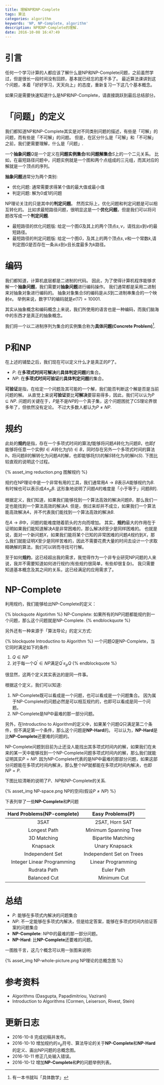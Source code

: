 ```yaml
---
title: 理解NP和NP-Complete
tags: 算法
categories: algorithm
keywords: 'NP, NP-Complete, algorithm'
description: NP和NP-Complete的理解.
date: 2016-10-08 16:47:49
---
```





# 引言

任何一个学习计算的人都应该了解什么是NP和NP-Complete问题，之前虽然学过，但是很长一段时间没有回顾，基本就已经忘的差不多了。
最近算法课讲到这个问题，本着「好好学习，天天向上」的态度，重新复习一下这几个基本概念。

如果只是需要快速知道什么是NP和NP-Complete，请直接跳跃到最后总结部分。

# 「问题」的定义

我们都知道NP和NP-Complete其实是对不同类别问题的描述，有些是「可解」的问题，而有些是「不可解」的问题。
但是，在区分什么是「可解」和「不可解」之前，我们更需要理解，什么是「问题」.

一个**抽象问题**$Q$是一个定义在**问题实例集合**$I$和**问题解集合**$S$上的一个二元关系。
比如，在最短路径问题中，问题实例就是一个图和两个点组成的三元组，而其对应的解就是一个顶点的序列。

**抽象问题**通常分为两个类别:

- 优化问题: 通常需要求得某个值的最大值或最小值
- 判定问题: 解为$0$或$1$的问题

NP理论关注的只是其中的**判定问题**。
然而实际上，优化问题和判定问题是可以相互转化的。
比如求最短路径问题，很明显这是一个**优化问题**，但是我们可以将问题改写成一个**判定问题**.

- 最短路径的优化问题版: 给定一个图$G$及其上的两个顶点$s,v$，请找出$s$到$v$的最短路径。
- 最短路径的判定问题版: 给定一个图$G$，及其上的两个顶点$s,v$和一个常数$k$,请判定图$G$是否存在一条从$s$到$v$且长度最多为$k$路径。


# 编码

我们都知道，计算机底层都是二进制的代码。
因此，为了使得计算机程序能够求解一个**抽象问题**，我们需要对**抽象问题**进行编码操作。
我们通常都是采用二进制来对抽象对象进行编码的。
抽象对象集合$S$的编码是从$S$到二进制串集合的一个映射$e$。
举例来说，数字$17$的编码就是$e(17)=10001$.

其实从抽象概念和编码概念上来说，我们所使用的语言也是一种编码，而我们脑海中的东西才是真正的抽象概念。

我们将一个以二进制序列为集合的实例集合称为**具体问题(Concrete Problem)**[^1].

# P和NP

在上述的铺垫之后，我们现在可以定义什么才是真正的$P$了。

- $P$: 在**多项式时间可解决**的**具体判定问题**的集合。
- $NP$: 在**多项式时间可验证**的**具体判定问题**的集合。

**可验证**是指，在给定一个问题及其可能的一个解，我们能否判断这个解是否是当前问题的解。
从直觉上来说**可验证**要比**可解决**要容易得多，因此，我们可以认为$P\subseteq NP$.
问题的关键在于，$P$是不是$NP$的一个真子集，这个问题困扰了CS理论界很多年了，但依然没有定论。
不过大多数人都认为$P\neq NP$.

# 规约

此处的**规约**是指，存在一个多项式时间的算法$f$能够将问题$A$转化为问题$B$，也即$f$能够将任意一个实例$I\in A$转化为$f(I)\in B$，同时存在另外一个多项式时间的算法$h$，将问题$B$的解转化为问题$A$的解，也即能够将$f(I)$的解$S$转化为$I$的解$h(S)$.
下图比较直观的说明这个过程。

{% asset_img reduction.png 图解规约 %}

规约在NP理论中是一个非常有用的工具，我们通常用$A\longrightarrow B$表示$A$能够规约为$B$.
有时候也可以表示成$A\le_p B$.
这形象地说明了问题$A$的难度是「小于等于」问题$B$的.

根据定义，我们知道，如果我们能够找到一个算法高效的解决问题$B$，那么我们一定也能找到一个算法高效的解决$A$.
但是，倒过来却并不成立，如果我们一个算法能高效解决$A$，并不代表我们能找到一个算法高效的解决$B$.

在$A\longrightarrow B$中，问题的能难度随着箭头的方向而增加。
其实，**规约**最大的作用在于证明如果我们能知道解决$A$是非常困难的，那么解决$B$至少是同样困难的。
也就是说，面对一个新问题$X$，如果我们能将某个已知的非常困难的问题$A$规约到$X$，那么我们就能证明$X$至少是同样苦难的，因此不需要花费大量的时间去设计一个求取精确解的算法，我们可以转而寻找可行解。

至于如何**规约**，这已经超出我的需求，我觉得作为一个非专业研究NP问题的人来说，我并不需要知道如何进行规约(有些规约很简单，有些却很复杂)。
我只需要知道基本概念及其之间的关系，这已经满足的应用需求了。

# NP-Complete

利用规约，我们能够给出NP-Complete的定义：

{% blockquote Algotirhm  %}
NP-Complete: 如果所有的$NP$问题都能规约到一个问题，那么这个问题就是NP-Complete.
{% endblockquote  %}

另外还有一种来源于「算法导论」的定义方式:

{% blockquote Introductino to Algorithm %}
一个问题$Q$是NP-Complete，当它同时满足如下的条件:
1. $Q\in NP$
2. 对于每一个$Q^{'}\in NP$满足$Q^{'}\le_p Q$
{% endblockquote  %}

很显然，这两个定义其实表达的是同一件事。

根据这个定义，我们可以知道:

1. NP-Complete既可以看成是一个问题，也可以看成是一个问题集合。
    因为属于NP-Complete的问题必然是可以相互规约的，也即可以看成是同一个问题。
2. NP-Complete是$NP$中最难的那一部分问题。

另外，在Introductino to Algorithm的定义中，如果某个问题$Q$只满足第二个条件，但不满足第一个条件，那么这个问题是**NP-Hard**的。
可以认为，**NP-Hard**是比**NP-Complete**还要难的问题的。

NP-Complete问题到目前为止还没人能找出其多项式时间内的解，如果我们在未来的某一天中能够找到一个NP-Complete问题多项式时间内的解，那么我们就能证明其实$P=NP$.
因为NP-Complete代表的是$NP$中最难的那部分问题，如果这部分问题能在多项式时间内解决，那么整个$NP$就都能在多项式时间内解决，也即$NP=P$.

下图比较清晰的说明了$P$、$NP$和NP-Complete的关系.

{% asset_img NP-space.png NP的空间(假设$P\neq NP$)  %}

下表列举了一些**NP-Complete**和**P**问题

| **Hard Problems(NP-complete)** |   **Easy Problems(P)**   |
|:------------------------------:|:------------------------:|
|              3SAT              |      2SAT, Horn SAT      |
|          Longest Path          |   Minimum Spanning Tree  |
|           3D Matching          |    Bipartite Matching    |
|            Knapsack            |      Unary Knapsack      |
|         Independent Set        | Independent Set on Trees |
|   Integer Linear Programming   |    Linear Programming    |
|          Rudrata Path          |        Euler Path        |
|          Balanced Cut          |        Minimum Cut       |


# 总结

- $P$: 能够在多项式内解决的问题集合
- $NP$: 不一定能够在多项式内解决，但是给定答案，能够在多项式时间内验证答案的问题集合
- **NP-Complete**: $NP$中的最难的那一部分问题。
- **NP-Hard**: 比**NP-Complete**还要难的问题。

一图胜千言，这几个概念可以用一张图来说明:

{% asset_img NP-whole-picture.png NP理论的总概念图 %}


# 参考资料

- Algorithms (Dasgupta, Papadimitriou, Vazirani)
- Introduction to Algorithms (Cormen, Leiserson, Rivest, Stein)


# 更新日志

- 2016-10-8 完成初稿并发布。
- 2016-10-10 增加规约的$\le_p$符号、算法导论的关于**NP-Complete**和**NP-Hard**的定义、画出NP问题的总概念图。
- 2016-10-11 修正几处输入错误。
- 2016-10-12 增加**NP-Complete**和**P**的问题举例列表。

[^1]: 有一本书就叫「具体数学」
